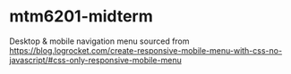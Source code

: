 # mtm6201-midterm
Desktop & mobile navigation menu sourced from https://blog.logrocket.com/create-responsive-mobile-menu-with-css-no-javascript/#css-only-responsive-mobile-menu